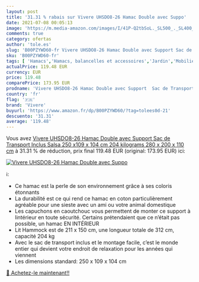 ```yaml
---
layout: post
title: '31.31 % rabais sur Vivere UHSDO8-26 Hamac Double avec Suppo'
date: 2021-07-08 00:05:13
image: 'https://m.media-amazon.com/images/I/41P-Q2tbSoL._SL500_._SL400_.jpg'
comments: true
category: ofertas
author: 'tole.es'
slug: 'B00PZYWD60-fr Vivere UHSDO8-26 Hamac Double avec Support Sac de...'
sku: 'B00PZYWD60-fr'
tags: [ 'Hamacs','Hamacs, balancelles et accessoires','Jardin','Mobilier de jardin','vivere', ]
actualPrice: 119.48 EUR
currency: EUR
price: 119.48
comparePrice: 173.95 EUR
prodname: 'Vivere UHSDO8-26 Hamac Double avec Support  Sac de Transport Inclus Salsa 250 x109 x 104 cm  204 kilograms  280 x 200 x 110 cm'
country: 'fr'
flag: '🇫🇷'
brand: 'Vivere'
buyurl: 'https://www.amazon.fr/dp/B00PZYWD60/?tag=tolees0d-21'
descuento: '31.31'
average: '119.48'
---
```


Vous avez [Vivere UHSDO8-26 Hamac Double avec Support  Sac de Transport Inclus Salsa 250 x109 x 104 cm  204 kilograms  280 x 200 x 110 cm](https://www.amazon.fr/dp/B00PZYWD60/?tag=tolees0d-21)  à  31.31 % de réduction, prix final  119.48 EUR (original: 173.95 EUR) ici:

[![Vivere UHSDO8-26 Hamac Double avec Suppo](https://m.media-amazon.com/images/I/41P-Q2tbSoL._SL500_._SL400_.jpg)](https://www.amazon.fr/dp/B00PZYWD60/?tag=tolees0d-21)

ℹ️:

- Ce hamac est la perle de son environnement grâce à ses coloris étonnants
- La durabilité est ce qui rend ce hamac en coton particulièrement agréable pour une sieste avec un ami ou votre animal domestique
- Les capuchons en caoutchouc vous permettent de monter ce support à lintérieur en toute sécurité. Certains prétendaient que ce n’était pas possible, un hamac EN INTÉRIEUR
- Lit Hammock est de 211 x 150 cm, une longueur totale de 312 cm, capacité 204 kg
- Avec le sac de transport inclus et le montage facile, c’est le monde entier qui devient votre endroit de relaxation pour les années qui viennent
- Les dimensions standard: 250 x 109 x 104 cm

[🛒 Achetez-le maintenant!!](https://www.amazon.fr/dp/B00PZYWD60/?tag=tolees0d-21)
